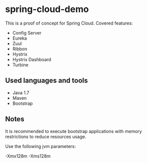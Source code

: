 # spring-cloud-demo

This is a proof of concept for Spring Cloud. Covered features:

- Config Server
- Eureka
- Zuul
- Ribbon
- Hystrix
- Hystrix Dashboard
- Turbine

## Used languages and tools

- Java 1.7
- Maven
- Bootstrap

## Notes

It is recommended to execute bootstrap applications with memory restrictions to reduce resources usage.

Use the following jvm parameters:

-Xmx128m -Xms128m
